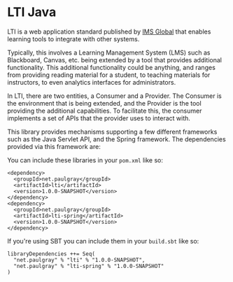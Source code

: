 # LTI Java

LTI is a web application standard published by [IMS Global](http://www.imsglobal.org/) that enables learning tools to integrate with other systems.

Typically, this involves a Learning Management System (LMS) such as Blackboard, Canvas, etc. being extended by a tool that provides additional functionality. This additional functionality could be anything, and ranges from providing reading material for a student, to teaching materials for instructors, to even analytics interfaces for administrators.

In LTI, there are two entities, a Consumer and a Provider. The Consumer is the environment that is being extended, and the Provider is the tool providing the additional capabilities. To facilitate this, the consumer implements a set of APIs that the provider uses to interact with.

This library provides mechanisms supporting a few different frameworks such as the Java Servlet API, and the Spring framework. The dependencies provided via this framework are:

You can include these libraries in your `pom.xml` like so:
```
<dependency>
  <groupId>net.paulgray</groupId>
  <artifactId>lti</artifactId>
  <version>1.0.0-SNAPSHOT</version>
</dependency>
<dependency>
  <groupId>net.paulgray</groupId>
  <artifactId>lti-spring</artifactId>
  <version>1.0.0-SNAPSHOT</version>
</dependency>
```

If you're using SBT you can include them in your `build.sbt` like so:

```
libraryDependencies ++= Seq(
  "net.paulgray" % "lti" % "1.0.0-SNAPSHOT",
  "net.paulgray" % "lti-spring" % "1.0.0-SNAPSHOT"
)
```


